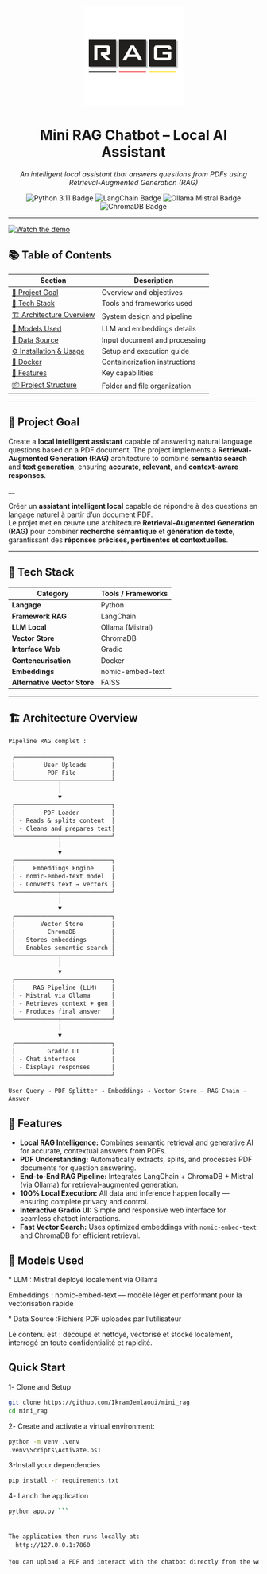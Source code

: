 <p align="center">
  <img src="assets/logo.png" alt="Mini RAG Chatbot Logo" width="200"/>
</p>

<h1 align="center"> Mini RAG Chatbot – Local AI Assistant</h1>

<p align="center">
  <em>An intelligent local assistant that answers questions from PDFs using Retrieval-Augmented Generation (RAG)</em>
</p>

<p align="center">
  <img src="https://img.shields.io/badge/Python-3.11-blue?style=for-the-badge&logo=python&logoColor=white" alt="Python 3.11 Badge"/>
  <img src="https://img.shields.io/badge/LangChain-%2300BFA5.svg?style=for-the-badge&logoColor=white" alt="LangChain Badge"/>
  <img src="https://img.shields.io/badge/Ollama%20%2F%20Mistral-8A2BE2?style=for-the-badge&logo=openai&logoColor=white" alt="Ollama Mistral Badge"/>
  <img src="https://img.shields.io/badge/ChromaDB-orange?style=for-the-badge&logo=databricks&logoColor=white" alt="ChromaDB Badge"/>
</p>

---
[![Watch the demo](https://img.shields.io/badge/Watch%20Demo-Click%20Here-blue)](https://github.com/IkramJemlaoui/mini_rag/blob/main/assets/RAG_DEMO.mp4)




## 📚 Table of Contents
| Section | Description |
|----------|--------------|
| [🎯 Project Goal](#-project-goal) | Overview and objectives |
| [🧩 Tech Stack](#-tech-stack) | Tools and frameworks used |
| [🏗️ Architecture Overview](#️-architecture-overview) | System design and pipeline |
| [🧠 Models Used](#-models-used) | LLM and embeddings details |
| [📄 Data Source](#-data-source) | Input document and processing |
| [⚙️ Installation & Usage](#️-installation--usage) | Setup and execution guide |
| [🐳 Docker](#-docker-optionnel) | Containerization instructions |
| [🚀 Features](#-features) | Key capabilities |
| [📦 Project Structure](#-project-structure) | Folder and file organization |



---

## 🎯 Project Goal

Create a **local intelligent assistant** capable of answering natural language questions based on a PDF document.
The project implements a **Retrieval-Augmented Generation (RAG)** architecture to combine **semantic search** and **text generation**, ensuring **accurate**, **relevant**, and **context-aware responses**. 

__

Créer un **assistant intelligent local** capable de répondre à des questions en langage naturel à partir d’un document PDF.  
Le projet met en œuvre une architecture **Retrieval-Augmented Generation (RAG)** pour combiner **recherche sémantique** et **génération de texte**, garantissant des **réponses précises, pertinentes et contextuelles**.

---

## 🧩 Tech Stack

| Category | Tools / Frameworks |
|-----------|--------------------|
| **Langage** | Python |
| **Framework RAG** | LangChain |
| **LLM Local** | Ollama (Mistral) |
| **Vector Store** | ChromaDB |
| **Interface Web** | Gradio |
| **Conteneurisation** | Docker |
| **Embeddings** | nomic-embed-text |
| **Alternative Vector Store** | FAISS |

---

## 🏗️ Architecture Overview

```text
Pipeline RAG complet :

 ┌───────────────────────────┐
 │        User Uploads       │
 │         PDF File          │
 └────────────┬──────────────┘
              │
              ▼
 ┌───────────────────────────┐
 │        PDF Loader         │
 │ - Reads & splits content  │
 │ - Cleans and prepares text│
 └────────────┬──────────────┘
              │
              ▼
 ┌───────────────────────────┐
 │     Embeddings Engine     │
 │ - nomic-embed-text model  │
 │ - Converts text → vectors │
 └────────────┬──────────────┘
              │
              ▼
 ┌───────────────────────────┐
 │       Vector Store        │
 │         ChromaDB          │
 │ - Stores embeddings       │
 │ - Enables semantic search │
 └────────────┬──────────────┘
              │
              ▼
 ┌───────────────────────────┐
 │     RAG Pipeline (LLM)    │
 │ - Mistral via Ollama      │
 │ - Retrieves context + gen │
 │ - Produces final answer   │
 └────────────┬──────────────┘
              │
              ▼
 ┌───────────────────────────┐
 │         Gradio UI         │
 │ - Chat interface          │
 │ - Displays responses      │
 └───────────────────────────┘

User Query → PDF Splitter → Embeddings → Vector Store → RAG Chain → Answer

```
## 🚀 Features

- **Local RAG Intelligence:** Combines semantic retrieval and generative AI for accurate, contextual answers from PDFs.  
- **PDF Understanding:** Automatically extracts, splits, and processes PDF documents for question answering.  
- **End-to-End RAG Pipeline:** Integrates LangChain + ChromaDB + Mistral (via Ollama) for retrieval-augmented generation.  
- **100% Local Execution:** All data and inference happen locally — ensuring complete privacy and control.  
- **Interactive Gradio UI:** Simple and responsive web interface for seamless chatbot interactions.  
- **Fast Vector Search:** Uses optimized embeddings with `nomic-embed-text` and ChromaDB for efficient retrieval.  


## 🧠 Models Used

° LLM : Mistral déployé localement via Ollama

 Embeddings : nomic-embed-text — modèle léger et performant pour la vectorisation rapide

° Data Source :Fichiers PDF uploadés par l’utilisateur

Le contenu est : découpé et nettoyé, vectorisé et stocké localement, interrogé en toute confidentialité et rapidité.

##  Quick Start

1️- Clone and Setup
```bash
git clone https://github.com/IkramJemlaoui/mini_rag
cd mini_rag
```

2️- Create and activate a virtual environment:

```bash
python -m venv .venv
.venv\Scripts\Activate.ps1
```
3-Install your dependencies

```bash
pip install -r requirements.txt
```

4️- Lanch the application

```bash
python app.py ```


The application then runs locally at:
  http://127.0.0.1:7860

You can upload a PDF and interact with the chatbot directly from the web interface.
